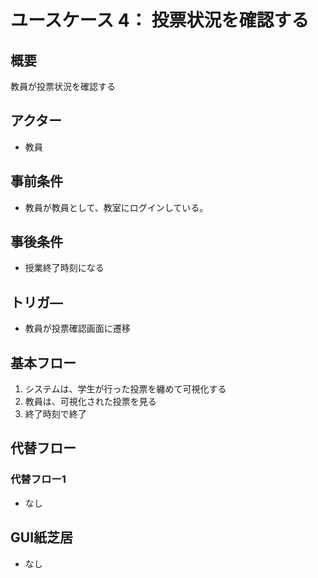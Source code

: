 # ユースケース 4： 投票状況を確認する

## 概要
教員が投票状況を確認する

## アクター
- 教員

## 事前条件
- 教員が教員として、教室にログインしている。

## 事後条件
- 授業終了時刻になる

## トリガ―
- 教員が投票確認画面に遷移

## 基本フロー
1. システムは、学生が行った投票を纏めて可視化する
2. 教員は、可視化された投票を見る
3. 終了時刻で終了

## 代替フロー
### 代替フロー1
- なし

## GUI紙芝居
- なし